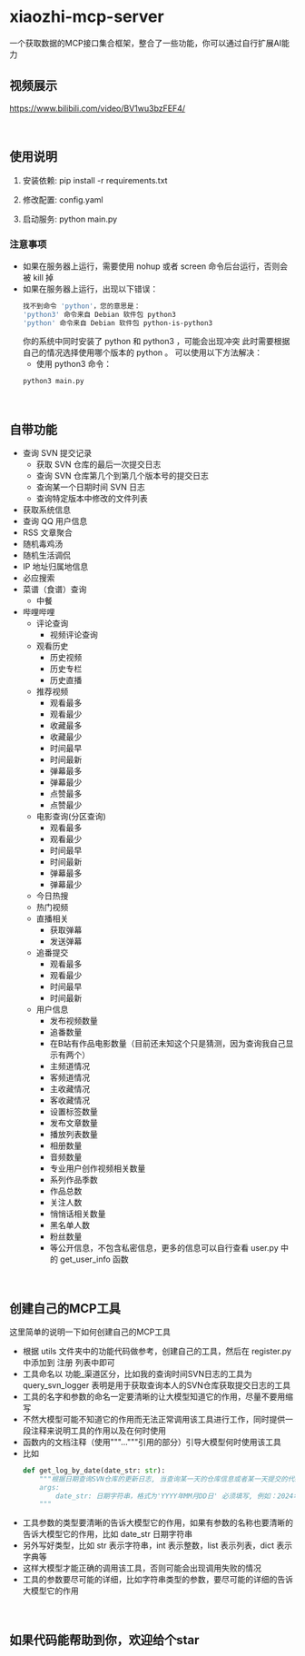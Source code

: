 # xiaozhi-mcp-server
一个获取数据的MCP接口集合框架，整合了一些功能，你可以通过自行扩展AI能力

## 视频展示
https://www.bilibili.com/video/BV1wu3bzFEF4/

&emsp;

## 使用说明

1. 安装依赖:
    pip install -r requirements.txt

2. 修改配置:
    config.yaml

3. 启动服务:
    python main.py

### 注意事项
- 如果在服务器上运行，需要使用 nohup 或者 screen 命令后台运行，否则会被 kill 掉
- 如果在服务器上运行，出现以下错误：
    ```bash
    找不到命令 'python'，您的意思是：
    'python3' 命令来自 Debian 软件包 python3
    'python' 命令来自 Debian 软件包 python-is-python3
    ```
    你的系统中同时安装了 python 和 python3 ，可能会出现冲突
    此时需要根据自己的情况选择使用哪个版本的 python 。
    可以使用以下方法解决：
    - 使用 python3 命令：
    ```bash
    python3 main.py
    ```

&emsp;

## 自带功能

- 查询 SVN 提交记录
    - 获取 SVN 仓库的最后一次提交日志
    - 查询 SVN 仓库第几个到第几个版本号的提交日志
    - 查询某一个日期时间 SVN 日志
    - 查询特定版本中修改的文件列表
- 获取系统信息
- 查询 QQ 用户信息
- RSS 文章聚合
- 随机毒鸡汤
- 随机生活调侃
- IP 地址归属地信息
- 必应搜索
- 菜谱（食谱）查询
    - 中餐
- 哔哩哔哩
    - 评论查询
        - 视频评论查询
    - 观看历史
        - 历史视频
        - 历史专栏
        - 历史直播
    - 推荐视频
        - 观看最多
        - 观看最少
        - 收藏最多
        - 收藏最少
        - 时间最早
        - 时间最新
        - 弹幕最多
        - 弹幕最少
        - 点赞最多
        - 点赞最少
    - 电影查询(分区查询)
        - 观看最多
        - 观看最少
        - 时间最早
        - 时间最新
        - 弹幕最多
        - 弹幕最少
    - 今日热搜
    - 热门视频
    - 直播相关
        - 获取弹幕
        - 发送弹幕
    - 追番提交
        - 观看最多
        - 观看最少
        - 时间最早
        - 时间最新
    - 用户信息
        - 发布视频数量
        - 追番数量
        - 在B站有作品电影数量（目前还未知这个只是猜测，因为查询我自己显示有两个）
        - 主频道情况
        - 客频道情况
        - 主收藏情况
        - 客收藏情况
        - 设置标签数量
        - 发布文章数量
        - 播放列表数量
        - 相册数量
        - 音频数量
        - 专业用户创作视频相关数量
        - 系列作品季数
        - 作品总数
        - 关注人数
        - 悄悄话相关数量
        - 黑名单人数
        - 粉丝数量
        - 等公开信息，不包含私密信息，更多的信息可以自行查看 user.py 中的 get_user_info 函数

&emsp;

## 创建自己的MCP工具

这里简单的说明一下如何创建自己的MCP工具
- 根据 utils 文件夹中的功能代码做参考，创建自己的工具，然后在 register.py 中添加到 注册 列表中即可
- 工具命名以 功能_渠道区分，比如我的查询时间SVN日志的工具为 query_svn_logger 表明是用于获取查询本人的SVN仓库获取提交日志的工具
- 工具的名字和参数的命名一定要清晰的让大模型知道它的作用，尽量不要用缩写
- 不然大模型可能不知道它的作用而无法正常调用该工具进行工作，同时提供一段注释来说明工具的作用以及在何时使用
- 函数内的文档注释（使用"""..."""引用的部分）引导大模型何时使用该工具
- 比如
    ```python
    def get_log_by_date(date_str: str):
        """根据日期查询SVN仓库的更新日志, 当查询某一天的仓库信息或者某一天提交的代码时，立刻使用该工具。
        args:
            date_str: 日期字符串，格式为'YYYY年MM月DD日' 必须填写, 例如：2024年01月01日
        """
    ```
- 工具参数的类型要清晰的告诉大模型它的作用，如果有参数的名称也要清晰的告诉大模型它的作用，比如 date_str 日期字符串
- 另外写好类型，比如 str 表示字符串，int 表示整数，list 表示列表，dict 表示字典等
- 这样大模型才能正确的调用该工具，否则可能会出现调用失败的情况
- 工具的参数要尽可能的详细，比如字符串类型的参数，要尽可能的详细的告诉大模型它的作用

&emsp;

## 如果代码能帮助到你，欢迎给个star